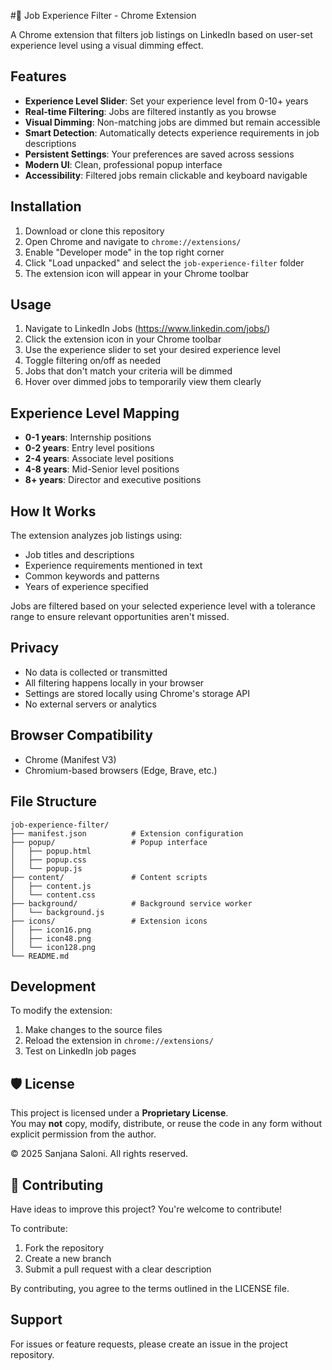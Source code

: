 #🧩 Job Experience Filter - Chrome Extension

A Chrome extension that filters job listings on LinkedIn based on user-set experience level using a visual dimming effect.

## Features

- **Experience Level Slider**: Set your experience level from 0-10+ years
- **Real-time Filtering**: Jobs are filtered instantly as you browse
- **Visual Dimming**: Non-matching jobs are dimmed but remain accessible
- **Smart Detection**: Automatically detects experience requirements in job descriptions
- **Persistent Settings**: Your preferences are saved across sessions
- **Modern UI**: Clean, professional popup interface
- **Accessibility**: Filtered jobs remain clickable and keyboard navigable

## Installation

1. Download or clone this repository
2. Open Chrome and navigate to `chrome://extensions/`
3. Enable "Developer mode" in the top right corner
4. Click "Load unpacked" and select the `job-experience-filter` folder
5. The extension icon will appear in your Chrome toolbar

## Usage

1. Navigate to LinkedIn Jobs (https://www.linkedin.com/jobs/)
2. Click the extension icon in your Chrome toolbar
3. Use the experience slider to set your desired experience level
4. Toggle filtering on/off as needed
5. Jobs that don't match your criteria will be dimmed
6. Hover over dimmed jobs to temporarily view them clearly

## Experience Level Mapping

- **0-1 years**: Internship positions
- **0-2 years**: Entry level positions
- **2-4 years**: Associate level positions
- **4-8 years**: Mid-Senior level positions
- **8+ years**: Director and executive positions

## How It Works

The extension analyzes job listings using:
- Job titles and descriptions
- Experience requirements mentioned in text
- Common keywords and patterns
- Years of experience specified

Jobs are filtered based on your selected experience level with a tolerance range to ensure relevant opportunities aren't missed.

## Privacy

- No data is collected or transmitted
- All filtering happens locally in your browser
- Settings are stored locally using Chrome's storage API
- No external servers or analytics

## Browser Compatibility

- Chrome (Manifest V3)
- Chromium-based browsers (Edge, Brave, etc.)

## File Structure

```
job-experience-filter/
├── manifest.json          # Extension configuration
├── popup/                 # Popup interface
│   ├── popup.html
│   ├── popup.css
│   └── popup.js
├── content/               # Content scripts
│   ├── content.js
│   └── content.css
├── background/            # Background service worker
│   └── background.js
├── icons/                 # Extension icons
│   ├── icon16.png
│   ├── icon48.png
│   └── icon128.png
└── README.md
```

## Development

To modify the extension:

1. Make changes to the source files
2. Reload the extension in `chrome://extensions/`
3. Test on LinkedIn job pages

## 🛡 License

This project is licensed under a **Proprietary License**.  
You may **not** copy, modify, distribute, or reuse the code in any form without explicit permission from the author.

© 2025 Sanjana Saloni. All rights reserved.

## 🤝 Contributing

Have ideas to improve this project? You're welcome to contribute!

To contribute:
1. Fork the repository
2. Create a new branch
3. Submit a pull request with a clear description

By contributing, you agree to the terms outlined in the LICENSE file.

## Support

For issues or feature requests, please create an issue in the project repository.

